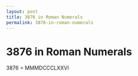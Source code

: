 ```yaml
---
layout: post
title: 3876 in Roman Numerals
permalink: 3876-in-roman-numerals
---
```


# 3876 in Roman Numerals

3876 = MMMDCCCLXXVI
